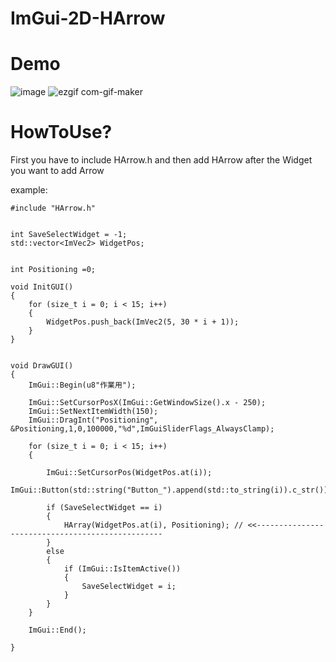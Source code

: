 # ImGui-2D-HArrow

# Demo
![image](https://user-images.githubusercontent.com/56476339/215027875-d9322ebc-77ab-4a74-8caf-3095452eabc9.png)
![ezgif com-gif-maker](https://user-images.githubusercontent.com/56476339/215029036-11dea605-799d-4b43-bce1-46081cd67f28.gif)

# HowToUse?
First you have to include HArrow.h and then add HArrow after the Widget you want to add Arrow

example:
```
#include "HArrow.h"


int SaveSelectWidget = -1;
std::vector<ImVec2> WidgetPos;


int Positioning =0;

void InitGUI()
{
	for (size_t i = 0; i < 15; i++)
	{
		WidgetPos.push_back(ImVec2(5, 30 * i + 1));
	}
}


void DrawGUI()
{
	ImGui::Begin(u8"作業用");

	ImGui::SetCursorPosX(ImGui::GetWindowSize().x - 250);
	ImGui::SetNextItemWidth(150);
	ImGui::DragInt("Positioning", &Positioning,1,0,100000,"%d",ImGuiSliderFlags_AlwaysClamp);

	for (size_t i = 0; i < 15; i++)
	{

		ImGui::SetCursorPos(WidgetPos.at(i));
		ImGui::Button(std::string("Button_").append(std::to_string(i)).c_str());

		if (SaveSelectWidget == i)
		{
			HArray(WidgetPos.at(i), Positioning); // <<-------------------------------------------------
		}
		else
		{
			if (ImGui::IsItemActive())
			{
				SaveSelectWidget = i;
			}
		}
	}

	ImGui::End();

}
```
